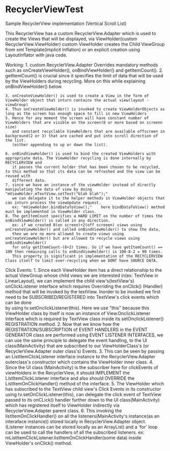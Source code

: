 # RecyclerViewTest

Sample RecyclerView implementation (Vertical Scroll List)

This RecyclerView has a custom RecyclerView.Adapter which is used to create the Views that will be displayed, via ViewHolder(custom RecyclerView.ViewHolder)
    custom ViewHolder creates the Child ViewGroup from xml Template(implicit Inflation) or an explicit creation using LayoutInflator with java code.

Working:
    1. custom RecyclerView.Adapter Overrides mandatory methods such as onCreateViewHolder(), onBindViewHolder() and getItemCount().
    2. getItemCount() is crucial since it specifies the limit of data that will be used by the ViewHolders during recycling. More on this while explaining
       onBindViewHolder() below.
    
    3. onCreateViewHolder() is used to create a View in the form of ViewHolder object that inturn contains the actual view(layout - viewGroup)
    4. Thus onCreateViewHolder() is invoked to create ViewHolderObjects as long as the screen has enough space to fill in new ViewHolders
    5. Hence for any moment the screen will have constant number of ViewHolders that are visible on the screen(8 or more based on screenn size) 
       and constant recyclable ViewHolders that are available offscreen in background(2 or 3) that are cached and put into scroll direction of the list.
       (either appending to up or down the list).
    
    6. onBindViewHolder() is used to bind the created ViewHolders with appropriate data. The ViewHolder recycling is done internally by RECYCLERVIEW and 
       it passes the current holder that has been chosen to be recycled, to this method so that its data can be refreshed and the view can be reused with
       different data.
    7. since we have an instance of the viewHolder instead of directly manipulating the data of view by doing "mViewHolder.mTextView.setText("blah blah");"
       we can delegate it to the helper methods in ViewHolder objects that can inturn process the viewUpdate request. 
       ex: "mViewHolder.bindDataToView();"    here bindDataToView() method must be implemented in ViewHolder class.
    8. The getItemCount specifies a HARD LIMIT on the number of times the onBindViewHolder() is called in any direction. 
       ex: if we created 8(on screen)+2(off screeen) views using onCreateViewHolder() and called onBindViewHolder() to show the data, 
       then we are no more allowed to create views using onCreateViewHolder() but are allowed to recycle views using onBindViewHolder() 
       for only getItemCount-(8+2) times. So if we have getItemCount() == 100 then remaining calls to onBindViewHolder() is 100-8-2 = 90 times.
       This property is significant in implementation of the RECYCLERVIEW Class itself to limit over-recycling when we DONT have SOURCE DATA. 

Click Events:
    1. Since each ViewHolder item has a direct relationship to the actual ViewGroup whose child views we are interested in(ex: TextView in LinearLayout),
       we can implement the child view's(textView's) onClickListener interface which requires Overriding the onClick() (Handler) method that will 
       be invoked by the textView. Inorder to be invoked we first need to be SUBSCRIBED/REGISTERED into TextView's click events which can be done  
       by using tv.setOnclickListener(this). Here we use "this" because this ViewHolder class by itself is now an instance of View.OnclickListener 
       interface which is required by TextView class inside its setOnclickListener() REGISTRATION method.
    2. Now that we know how the REGISTRATION/SUBSCRIPTION of EVENT HANDLERS in the EVENT GENERATOR class are performed using EVENT LISTENER INTERFACES,
       we can use the same principle to delegate the event handling, to the UI class(MainActivity) that are subscribed to our ViewHolderClass's
       (or RecyclerView.Adapter outer class's) Events.
    3. This can be seen by passing an ListItemClickListener interface instance to the RecyclerView.Adapter outerclass's constructor which contains the ViewHolder inner class.
    4. Since the UI class (MainActivity) is the subscriber here for clickEvents of viewHolders in the RecyclerView, it should IMPLEMENT the 
       ListItemClickListener interface and also should OVERRIDE the ListItemOnClickHandler() method of the interface.
    5. The ViewHolder which has subscribed to the TextView child view's Click Events in its constructor using tv.setOnClickListener(this),
       can delegate the click event of TextView passed to its onCLick() handler further down to the UI class(MainActivity) which has registered itself
       to ViewHolder indirectly via RecyclerView.Adapter parent class. 
    6. This invoking the listItemOnClickHandler() on all the listeners(MainActivity's instance(as an interaface instance)) stored locally in 
       RecyclerView.Adapter object. (Listener instances can be stored locally as an ArrayList) and a 'for' loop can be used to call the
       handlers of all the subscribed listeners. ex: mListItemClickListener.listItemOnClickHandler(some data) inside ViewHolder's onClick() method.
